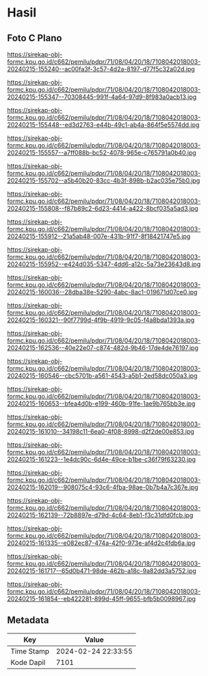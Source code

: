 # Hasil

## Foto C Plano

https://sirekap-obj-formc.kpu.go.id/c662/pemilu/pdpr/71/08/04/20/18/7108042018003-20240215-155240--ac00fa3f-3c57-4d2a-8197-d77f5c32a02d.jpg

https://sirekap-obj-formc.kpu.go.id/c662/pemilu/pdpr/71/08/04/20/18/7108042018003-20240215-155347--70308445-991f-4a64-97d9-8f983a0acb13.jpg

https://sirekap-obj-formc.kpu.go.id/c662/pemilu/pdpr/71/08/04/20/18/7108042018003-20240215-155448--ed3d2763-e44b-49c1-ab4a-864f5e5574dd.jpg

https://sirekap-obj-formc.kpu.go.id/c662/pemilu/pdpr/71/08/04/20/18/7108042018003-20240215-155557--a7ff088b-bc52-4078-965e-c765791a0b40.jpg

https://sirekap-obj-formc.kpu.go.id/c662/pemilu/pdpr/71/08/04/20/18/7108042018003-20240215-155702--a5b40b20-83cc-4b3f-898b-b2ac035e75b0.jpg

https://sirekap-obj-formc.kpu.go.id/c662/pemilu/pdpr/71/08/04/20/18/7108042018003-20240215-155808--f87b89c2-6d23-4414-a422-8bcf035a5ad3.jpg

https://sirekap-obj-formc.kpu.go.id/c662/pemilu/pdpr/71/08/04/20/18/7108042018003-20240215-155912--21a5ab48-007e-431b-91f7-8f18421747e5.jpg

https://sirekap-obj-formc.kpu.go.id/c662/pemilu/pdpr/71/08/04/20/18/7108042018003-20240215-155952--e424d035-5347-4dd6-a12c-5a73e23643d8.jpg

https://sirekap-obj-formc.kpu.go.id/c662/pemilu/pdpr/71/08/04/20/18/7108042018003-20240215-160036--28dba38e-5290-4abc-8ac1-019671d07ce0.jpg

https://sirekap-obj-formc.kpu.go.id/c662/pemilu/pdpr/71/08/04/20/18/7108042018003-20240215-160321--90f7799d-4f9b-4919-9c05-f4a8bda1393a.jpg

https://sirekap-obj-formc.kpu.go.id/c662/pemilu/pdpr/71/08/04/20/18/7108042018003-20240215-162536--40e22e07-c874-482d-9b46-17de4de76197.jpg

https://sirekap-obj-formc.kpu.go.id/c662/pemilu/pdpr/71/08/04/20/18/7108042018003-20240215-160546--cbc5701b-a561-4543-a5b1-2ed58dc050a3.jpg

https://sirekap-obj-formc.kpu.go.id/c662/pemilu/pdpr/71/08/04/20/18/7108042018003-20240215-160653--bfea4d0b-e199-460b-91fe-1ae9b765bb3e.jpg

https://sirekap-obj-formc.kpu.go.id/c662/pemilu/pdpr/71/08/04/20/18/7108042018003-20240215-161010--34198c11-6ea0-4f08-8998-d2f2de00e853.jpg

https://sirekap-obj-formc.kpu.go.id/c662/pemilu/pdpr/71/08/04/20/18/7108042018003-20240215-161223--1e4dc90c-6d4e-49ce-b1be-c36f79f63230.jpg

https://sirekap-obj-formc.kpu.go.id/c662/pemilu/pdpr/71/08/04/20/18/7108042018003-20240215-162019--908075c4-93c6-4fba-98ae-0b7b4a7c367e.jpg

https://sirekap-obj-formc.kpu.go.id/c662/pemilu/pdpr/71/08/04/20/18/7108042018003-20240215-162139--72b8897e-d79d-4c64-8eb1-f3c31dfd0fcb.jpg

https://sirekap-obj-formc.kpu.go.id/c662/pemilu/pdpr/71/08/04/20/18/7108042018003-20240215-161335--e082ec87-474a-42f0-973e-af4d2c4fdb6a.jpg

https://sirekap-obj-formc.kpu.go.id/c662/pemilu/pdpr/71/08/04/20/18/7108042018003-20240215-161717--65d0b471-98de-462b-a18c-9a82dd3a5752.jpg

https://sirekap-obj-formc.kpu.go.id/c662/pemilu/pdpr/71/08/04/20/18/7108042018003-20240215-161854--eb422281-899d-45ff-9655-bfb5b0098967.jpg


## Metadata

| Key        | Value               |
| ---------- | ------------------- |
| Time Stamp | 2024-02-24 22:33:55 |
| Kode Dapil | 7101                |



